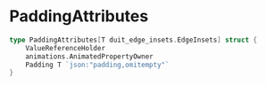 # PaddingAttributes

```go
type PaddingAttributes[T duit_edge_insets.EdgeInsets] struct {
	ValueReferenceHolder
	animations.AnimatedPropertyOwner
	Padding T `json:"padding,omitempty"`
}
```